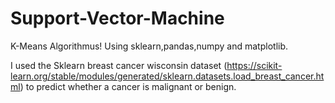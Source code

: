# Support-Vector-Machine

K-Means Algorithmus! Using sklearn,pandas,numpy and matplotlib.

I used the Sklearn breast cancer wisconsin dataset (https://scikit-learn.org/stable/modules/generated/sklearn.datasets.load_breast_cancer.html) to predict whether a cancer is malignant or benign.
